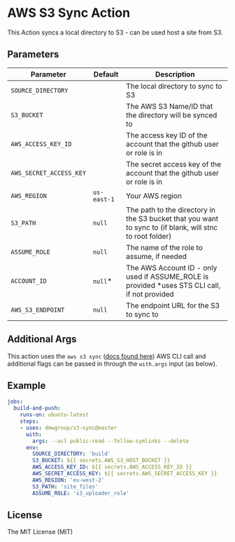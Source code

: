 # AWS S3 Sync Action

This Action syncs a local directory to S3 - can be used host a site from S3.

## Parameters
| Parameter |  Default | Description |
|-----------|---------|-------------|
| `SOURCE_DIRECTORY` | | The local directory to sync to S3 |
| `S3_BUCKET` | | The AWS S3 Name/ID that the directory will be synced to |
| `AWS_ACCESS_KEY_ID` | | The access key ID of the account that the github user or role is in |
| `AWS_SECRET_ACCESS_KEY` | | The secret access key of the account that the github user or role is in |
| `AWS_REGION` | `us-east-1` | Your AWS region |
| `S3_PATH` | `null` | The path to the directory in the S3 bucket that you want to sync to (if blank, will stnc to root folder) |
| `ASSUME_ROLE` | `null` | The name of the role to assume, if needed |
| `ACCOUNT_ID` | `null`* | The AWS Account ID - only used if ASSUME_ROLE is provided *uses STS CLI call, if not provided |
| `AWS_S3_ENDPOINT` | `null` | The endpoint URL for the S3 to sync to |

## Additional Args

This action uses the `aws s3 sync` ([docs found here](https://docs.aws.amazon.com/cli/latest/reference/s3/sync.html)) AWS CLI call and additional flags can be passed in through the `with.args` input (as below).

## Example
```yaml
jobs:
  build-and-push:
    runs-on: ubuntu-latest
    steps:
    - uses: dmwgroup/s3-sync@master
      with:
        args: --acl public-read --follow-symlinks --delete
      env:
        SOURCE_DIRECTORY: 'build'
        S3_BUCKET: ${{ secrets.AWS_S3_HOST_BUCKET }}
        AWS_ACCESS_KEY_ID: ${{ secrets.AWS_ACCESS_KEY_ID }}
        AWS_SECRET_ACCESS_KEY: ${{ secrets.AWS_SECRET_ACCESS_KEY }}
        AWS_REGION: 'eu-west-2'
        S3_PATH: 'site_files'
        ASSUME_ROLE: 's3_uploader_role'
```

## License
The MIT License (MIT)